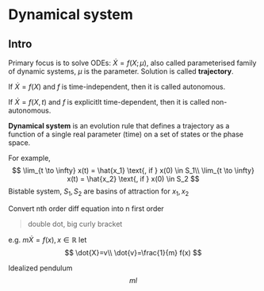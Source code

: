 # Dynamical system
## Intro
Primary focus is to solve ODEs:
$\dot{X} = f(X; \mu)$, also called  parameterised family of dynamic systems, $\mu$ is the parameter. Solution is called **trajectory**. 

If $\dot{X} = f(X)$ and $f$ is time-independent, then it is called autonomous.

If $\dot{X} = f(X,t)$ and $f$ is explicitlt time-dependent, then it is called non-autonomous.

**Dynamical system** is an evolution rule that defines a trajectory as a function of a single real parameter (time) on a set of states or the phase space. 

For example,
$$
\lim_{t \to \infty} x(t) = \hat{x_1} \text{, if } x(0) \in S_1\\
\lim_{t \to \infty} x(t) = \hat{x_2} \text{, if } x(0) \in S_2
$$
Bistable system, $S_1, S_2$ are basins of attraction for $x_1, x_2$ 

Convert nth order diff equation into n first order 

> double dot, big curly bracket


e.g. $m \dot{X} = f(x) , x\in \mathbb{R}$ let
$$
\dot{X}=v\\
\dot{v}=\frac{1}{m} f(x)
$$

Idealized pendulum
$$
ml 
$$
